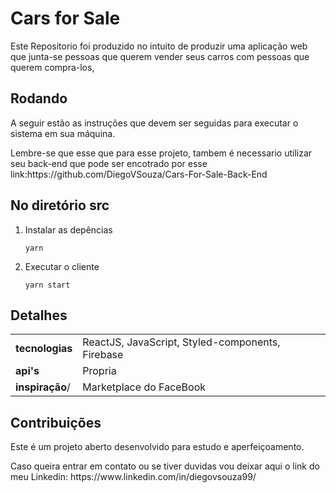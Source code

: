 # Cars for Sale

  <p>Este Repositorio foi produzido no intuito de produzir uma aplicação web que junta-se pessoas que querem vender seus carros com pessoas que querem compra-los,</p>
</div>
 </div>



## Rodando

<p> A seguir estão as instruções que devem ser seguidas para executar o sistema em sua máquina. </p>
<p> Lembre-se que esse que para esse projeto, tambem é necessario utilizar seu back-end que pode ser encotrado por esse link:https://github.com/DiegoVSouza/Cars-For-Sale-Back-End  </p>


## No diretório src

1. Instalar as depências
    ```
    yarn
    ```
2. Executar o cliente
    ```
    yarn start
    ```



## Detalhes

|   |  |
| ------------- | ------------- |
| **tecnologias**  | ReactJS, JavaScript, Styled-components, Firebase  |
| **api's**  | Propria  |
| **inspiração**/ | Marketplace do FaceBook |



## Contribuições

<p>Este é um projeto aberto desenvolvido para estudo e aperfeiçoamento.</p>

<p>Caso queira entrar em contato ou se tiver duvidas vou deixar aqui o link do meu Linkedin: https://www.linkedin.com/in/diegovsouza99/</p>
